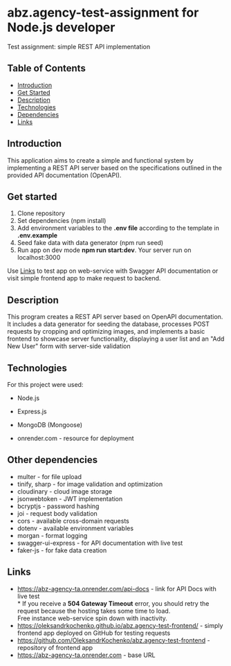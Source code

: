 # abz.agency-test-assignment for Node.js developer

Test assignment: simple REST API implementation

## Table of Contents

- [Introduction](#introduction)
- [Get Started](#get-started)
- [Description](#description)
- [Technologies](#technologies)
- [Dependencies](#dependencies)
- [Links](#links)

## Introduction

This application aims to create a simple and functional system by implementing a REST API server based on the specifications outlined in the provided API documentation (OpenAPI).

## Get started

1. Clone repository
2. Set dependencies (npm install)
3. Add environment variables to the **.env file** according to the template in **.env.example**
4. Seed fake data with data generator (npm run seed)
5. Run app on dev mode **npm run start:dev**. Your server run on localhost:3000

Use [Links](#links) to test app on web-service with Swagger API documentation or visit simple frontend app to make request to backend.

## Description

This program creates a REST API server based on OpenAPI documentation. It includes a data generator for seeding the database, processes POST requests by cropping and optimizing images, and implements a basic frontend to showcase server functionality, displaying a user list and an "Add New User" form with server-side validation

## Technologies

For this project were used:

- Node.js

- Express.js

- MongoDB (Mongoose)

- onrender.com - resource for deployment

## Other dependencies

- multer - for file upload
- tinify, sharp - for image validation and optimization
- cloudinary - cloud image storage
- jsonwebtoken - JWT implementation
- bcryptjs - password hashing
- joi - request body validation
- cors - available cross-domain requests
- dotenv - available environment variables
- morgan - format logging
- swagger-ui-express - for API documentation with live test
- faker-js - for fake data creation

## Links

- https://abz-agency-ta.onrender.com/api-docs - link for API Docs with live test <br/> \* If you receive a **504 Gateway Timeout** error, you should retry the request because the hosting takes some time to load. <br/> Free instance web-service spin down with inactivity.
- https://oleksandrkochenko.github.io/abz.agency-test-frontend/ - simply frontend app deployed on GitHub for testing requests
- https://github.com/OleksandrKochenko/abz.agency-test-frontend - repository of frontend app
- https://abz-agency-ta.onrender.com - base URL
